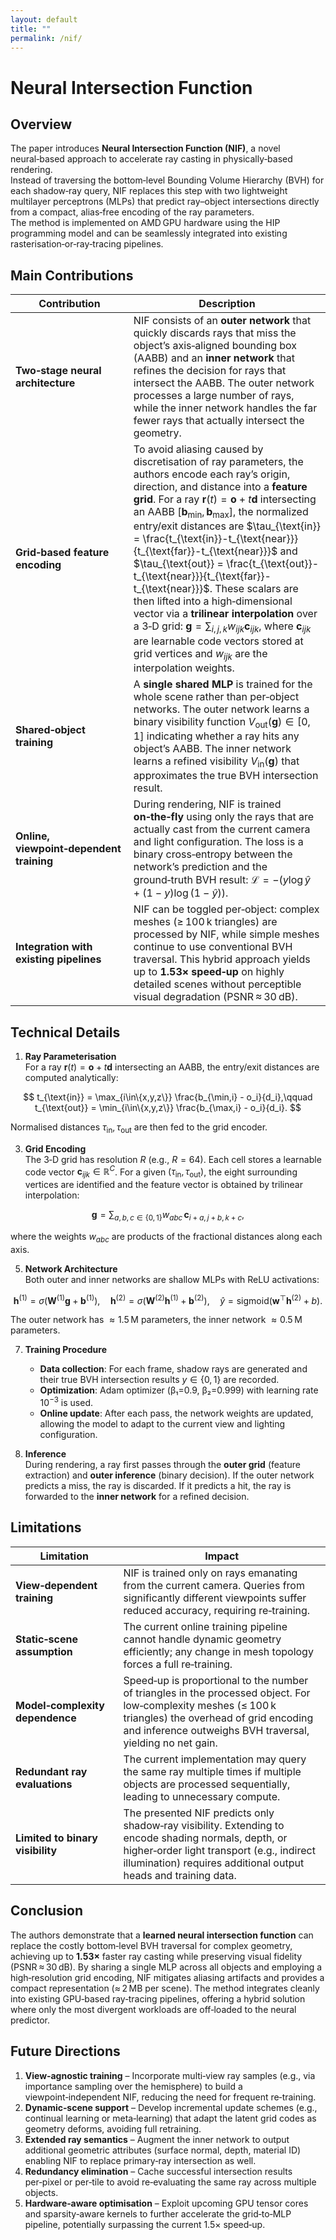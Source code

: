 ```yaml
---
layout: default
title: ""
permalink: /nif/
---
```

<script type="text/x-mathjax-config">MathJax.Hub.Config({tex2jax:{inlineMath:[['\$','\$'],['\\(','\\)']],processEscapes:true},CommonHTML: {matchFontHeight:false}});</script>
<script type="text/javascript" async src="https://cdnjs.cloudflare.com/ajax/libs/mathjax/2.7.1/MathJax.js?config=TeX-MML-AM_CHTML"></script> 


# Neural Intersection Function  

## Overview  
The paper introduces **Neural Intersection Function (NIF)**, a novel neural‑based approach to accelerate ray casting in physically‑based rendering.  
Instead of traversing the bottom‑level Bounding Volume Hierarchy (BVH) for each shadow‑ray query, NIF replaces this step with two lightweight multilayer perceptrons (MLPs) that predict ray–object intersections directly from a compact, alias‑free encoding of the ray parameters.  
The method is implemented on AMD GPU hardware using the HIP programming model and can be seamlessly integrated into existing rasterisation‑or‑ray‑tracing pipelines.

## Main Contributions  

| Contribution | Description |
|--------------|-------------|
| **Two‑stage neural architecture** | NIF consists of an **outer network** that quickly discards rays that miss the object’s axis‑aligned bounding box (AABB) and an **inner network** that refines the decision for rays that intersect the AABB. The outer network processes a large number of rays, while the inner network handles the far fewer rays that actually intersect the geometry. |
| **Grid‑based feature encoding** | To avoid aliasing caused by discretisation of ray parameters, the authors encode each ray’s origin, direction, and distance into a **feature grid**. For a ray $\mathbf{r}(t)=\mathbf{o}+t\mathbf{d}$ intersecting an AABB $[ \mathbf{b}_{\min},\mathbf{b}_{\max}]$, the normalized entry/exit distances are $\tau_{\text{in}} = \frac{t_{\text{in}}-t_{\text{near}}}{t_{\text{far}}-t_{\text{near}}}$ and $\tau_{\text{out}} = \frac{t_{\text{out}}-t_{\text{near}}}{t_{\text{far}}-t_{\text{near}}}$. These scalars are then lifted into a high‑dimensional vector via a **trilinear interpolation** over a 3‑D grid: $\mathbf{g} = \sum_{i,j,k} w_{ijk} \mathbf{c}_{ijk}$, where $\mathbf{c}_{ijk}$ are learnable code vectors stored at grid vertices and $w_{ijk}$ are the interpolation weights. |
| **Shared‑object training** | A **single shared MLP** is trained for the whole scene rather than per‑object networks. The outer network learns a binary visibility function $V_{\text{out}}(\mathbf{g})\in[0,1]$ indicating whether a ray hits any object’s AABB. The inner network learns a refined visibility $V_{\text{in}}(\mathbf{g})$ that approximates the true BVH intersection result. |
| **Online, viewpoint‑dependent training** | During rendering, NIF is trained **on‑the‑fly** using only the rays that are actually cast from the current camera and light configuration. The loss is a binary cross‑entropy between the network’s prediction and the ground‑truth BVH result: $\mathcal{L}= -\big(y\log\hat{y}+(1-y)\log(1-\hat{y})\big)$. |
| **Integration with existing pipelines** | NIF can be toggled per‑object: complex meshes (≥ 100 k triangles) are processed by NIF, while simple meshes continue to use conventional BVH traversal. This hybrid approach yields up to **1.53× speed‑up** on highly detailed scenes without perceptible visual degradation (PSNR ≈ 30 dB). |

## Technical Details  

1. **Ray Parameterisation**  
   For a ray $\mathbf{r}(t)=\mathbf{o}+t\mathbf{d}$ intersecting an AABB, the entry/exit distances are computed analytically:
   
$$
t_{\text{in}} = \max_{i\in\{x,y,z\}} \frac{b_{\min,i} - o_i}{d_i},\qquad
t_{\text{out}} = \min_{i\in\{x,y,z\}} \frac{b_{\max,i} - o_i}{d_i}.
$$  

   Normalised distances $\tau_{\text{in}},\tau_{\text{out}}$ are then fed to the grid encoder.

3. **Grid Encoding**  
   The 3‑D grid has resolution $R$ (e.g., $R=64$). Each cell stores a learnable code vector $\mathbf{c}_{ijk}\in\mathbb{R}^C$. For a given $(\tau_{\text{in}},\tau_{\text{out}})$, the eight surrounding vertices are identified and the feature vector is obtained by trilinear interpolation:
   
$$
\mathbf{g} = \sum_{a,b,c\in\{0,1\}} w_{abc}\,\mathbf{c}_{i+a,j+b,k+c},
$$
   
   where the weights $w_{abc}$ are products of the fractional distances along each axis.

5. **Network Architecture**  
   Both outer and inner networks are shallow MLPs with ReLU activations:
   
$$
\mathbf{h}^{(1)} = \sigma\big(\mathbf{W}^{(1)}\mathbf{g} + \mathbf{b}^{(1)}\big),\quad
\mathbf{h}^{(2)} = \sigma\big(\mathbf{W}^{(2)}\mathbf{h}^{(1)} + \mathbf{b}^{(2)}\big),\quad
\hat{y}= \text{sigmoid}\big(\mathbf{w}^{\top}\mathbf{h}^{(2)} + b\big).
$$
   
   The outer network has $\approx 1.5$ M parameters, the inner network $\approx 0.5$ M parameters.  

7. **Training Procedure**  
   - **Data collection**: For each frame, shadow rays are generated and their true BVH intersection results $y\in\{0,1\}$ are recorded.  
   - **Optimization**: Adam optimizer (β₁=0.9, β₂=0.999) with learning rate $10^{-3}$ is used.  
   - **Online update**: After each pass, the network weights are updated, allowing the model to adapt to the current view and lighting configuration.  

8. **Inference**  
   During rendering, a ray first passes through the **outer grid** (feature extraction) and **outer inference** (binary decision). If the outer network predicts a miss, the ray is discarded. If it predicts a hit, the ray is forwarded to the **inner network** for a refined decision.  

## Limitations  

| Limitation | Impact |
|------------|--------|
| **View‑dependent training** | NIF is trained only on rays emanating from the current camera. Queries from significantly different viewpoints suffer reduced accuracy, requiring re‑training. |
| **Static‑scene assumption** | The current online training pipeline cannot handle dynamic geometry efficiently; any change in mesh topology forces a full re‑training. |
| **Model‑complexity dependence** | Speed‑up is proportional to the number of triangles in the processed object. For low‑complexity meshes (≤ 100 k triangles) the overhead of grid encoding and inference outweighs BVH traversal, yielding no net gain. |
| **Redundant ray evaluations** | The current implementation may query the same ray multiple times if multiple objects are processed sequentially, leading to unnecessary compute. |
| **Limited to binary visibility** | The presented NIF predicts only shadow‑ray visibility. Extending to encode shading normals, depth, or higher‑order light transport (e.g., indirect illumination) requires additional output heads and training data. |

## Conclusion  

The authors demonstrate that a **learned neural intersection function** can replace the costly bottom‑level BVH traversal for complex geometry, achieving up to **1.53×** faster ray casting while preserving visual fidelity (PSNR ≈ 30 dB). By sharing a single MLP across all objects and employing a high‑resolution grid encoding, NIF mitigates aliasing artifacts and provides a compact representation (≈ 2 MB per scene). The method integrates cleanly into existing GPU‑based ray‑tracing pipelines, offering a hybrid solution where only the most divergent workloads are off‑loaded to the neural predictor.

## Future Directions  

1. **View‑agnostic training** – Incorporate multi‑view ray samples (e.g., via importance sampling over the hemisphere) to build a viewpoint‑independent NIF, reducing the need for frequent re‑training.  
2. **Dynamic‑scene support** – Develop incremental update schemes (e.g., continual learning or meta‑learning) that adapt the latent grid codes as geometry deforms, avoiding full retraining.  
3. **Extended ray semantics** – Augment the inner network to output additional geometric attributes (surface normal, depth, material ID) enabling NIF to replace primary‑ray intersection as well.  
4. **Redundancy elimination** – Cache successful intersection results per‑pixel or per‑tile to avoid re‑evaluating the same ray across multiple objects.  
5. **Hardware‑aware optimisation** – Exploit upcoming GPU tensor cores and sparsity‑aware kernels to further accelerate the grid‑to‑MLP pipeline, potentially surpassing the current 1.5× speed‑up.  

